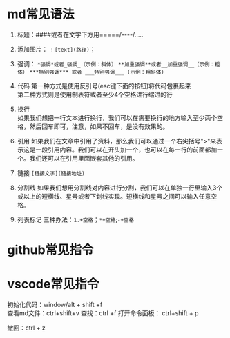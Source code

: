 # md常见语法
1. 标题：####或者在文字下方用=====/----/.....
2. 添加图片：
`！[text](路径)`；

3. 强调：
`*强调*或者_强调_（示例：斜体）`
`**加重强调**或者__加重强调__（示例：粗体）`
`***特别强调*** 或者 ___特别强调___ (示例：粗斜体)`

4. 代码
第一种方式是使用反引号(esc键下面的按钮)将代码包裹起来  
第二种方式则是使用制表符或者至少4个空格进行缩进的行

5. 换行  
如果我们想把一行文本进行换行，我们可以在需要换行的地方输入至少两个空格，然后回车即可，注意，如果不回车，是没有效果的。

6. 引用
如果我们在文章中引用了资料，那么我们可以通过一个右尖括号">"来表示这是一段引用内容。我们可以在开头加一个，也可以在每一行的前面都加一个。我们还可以在引用里面嵌套其他的引用。

7. 链接
`[链接文字](链接地址)`

8. 分割线
如果我们想用分割线对内容进行分割，我们可以在单独一行里输入3个或以上的短横线、星号或者下划线实现。短横线和星号之间可以输入任意空格。

9. 列表标记
三种办法：`1.+空格`；`*+空格`;`-+空格`


# github常见指令

# vscode常见指令
初始化代码：window/alt + shift +f  
查看md文件：ctrl+shift+v
查找：ctrl +f
打开命令面板： ctrl+shift + p

撤回：ctrl + z  


